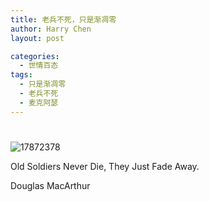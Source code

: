 ```yaml
---
title: 老兵不死，只是渐凋零
author: Harry Chen
layout: post

categories:
  - 世情百态
tags:
  - 只是渐凋零
  - 老兵不死
  - 麦克阿瑟
---
```

# 

![17872378][1]

Old Soldiers Never Die, They Just Fade Away.

Douglas MacArthur

   [1]: http://www.roybit.com/wp-content/uploads/2011/08/17872378_thumb1.jpg (17872378)
